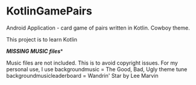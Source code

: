 # KotlinGamePairs
Android Application - card game of pairs written in Kotlin. Cowboy theme.


This project is to learn Kotlin

***MISSING MUSIC files****

Music files are not included. This is to avoid copyright issues. For my personal use, I use
backgroundmusic = The Good, Bad, Ugly theme tune
backgroundmusicleaderboard = Wandrin' Star by Lee Marvin

